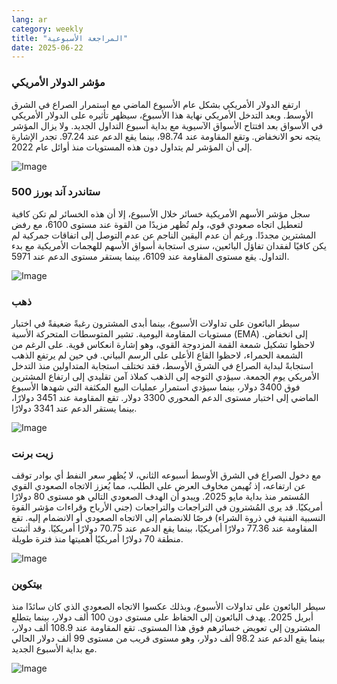 ```yaml
---
lang: ar
category: weekly
title: "المراجعة الأسبوعية"
date: 2025-06-22
---
```


### مؤشر الدولار الأمريكي

ارتفع الدولار الأمريكي بشكل عام الأسبوع الماضي مع استمرار الصراع في الشرق الأوسط. وبعد التدخل الأمريكي نهاية هذا الأسبوع، سيظهر تأثيره على الدولار الأمريكي في الأسواق بعد افتتاح الأسواق الآسيوية مع بداية أسبوع التداول الجديد. ولا يزال المؤشر يتجه نحو الانخفاض. وتقع المقاومة عند 98.74، بينما يقع الدعم عند 97.24. تجدر الإشارة إلى أن المؤشر لم يتداول دون هذه المستويات منذ أوائل عام 2022.

![Image](https://markleighedu.github.io/img/Jun-2025/22-Jun-2025/usdindex.jpg)

### ستاندرد آند بورز 500

سجل مؤشر الأسهم الأمريكية خسائر خلال الأسبوع، إلا أن هذه الخسائر لم تكن كافية لتعطيل اتجاه صعودي قوي، ولم تُظهر مزيدًا من القوة عند مستوى 6100، مع رفض المشترين مجددًا. ورغم أن عدم اليقين الناجم عن عدم التوصل إلى اتفاقات جمركية لم يكن كافيًا لفقدان تفاؤل البائعين، سنرى استجابة أسواق الأسهم للهجمات الأمريكية مع بدء التداول. يقع مستوى المقاومة عند 6109، بينما يستقر مستوى الدعم عند 5971.

![Image](https://markleighedu.github.io/img/Jun-2025/22-Jun-2025/sp500.jpg)

### ذهب

سيطر البائعون على تداولات الأسبوع، بينما أبدى المشترون رغبةً ضعيفةً في اختبار مستويات المقاومة اليومية. تشير المتوسطات المتحركة الأسية (EMA) إلى انخفاض. لاحظوا تشكيل شمعة القمة المزدوجة القوي، وهو إشارة انعكاس قوية. على الرغم من الشمعة الحمراء، لاحظوا القاع الأعلى على الرسم البياني. في حين لم يرتفع الذهب استجابةً لبداية الصراع في الشرق الأوسط، فقد تختلف استجابة المتداولين منذ التدخل الأمريكي يوم الجمعة. سيؤدي التوجه إلى الذهب كملاذ آمن تقليدي إلى ارتفاع المشترين فوق 3400 دولار، بينما سيؤدي استمرار عمليات البيع المكثفة التي شهدها الأسبوع الماضي إلى اختبار مستوى الدعم المحوري 3300 دولار. تقع المقاومة عند 3451 دولارًا، بينما يستقر الدعم عند 3341 دولارًا.

![Image](https://markleighedu.github.io/img/Jun-2025/22-Jun-2025/gold.jpg)

### زيت برنت

مع دخول الصراع في الشرق الأوسط أسبوعه الثاني، لا يُظهر سعر النفط أي بوادر توقف عن ارتفاعه، إذ تُهيمن مخاوف العرض على الطلب، مما يُعزز الاتجاه الصعودي القوي المُستمر منذ بداية مايو 2025. ويبدو أن الهدف الصعودي التالي هو مستوى 80 دولارًا أمريكيًا. قد يرى المُشترون في التراجعات والتراجعات (جني الأرباح وقراءات مؤشر القوة النسبية الفنية في ذروة الشراء) فرصًا للانضمام إلى الاتجاه الصعودي أو الانضمام إليه. تقع المقاومة عند 77.36 دولارًا أمريكيًا، بينما يقع الدعم عند 70.75 دولارًا أمريكيًا. وقد أثبتت منطقة 70 دولارًا أمريكيًا أهميتها منذ فترة طويلة.

![Image](https://markleighedu.github.io/img/Jun-2025/22-Jun-2025/brentoil.jpg)

### بيتكوين

سيطر البائعون على تداولات الأسبوع، وبذلك عكسوا الاتجاه الصعودي الذي كان سائدًا منذ أبريل 2025. يهدف البائعون إلى الحفاظ على مستوى دون 100 ألف دولار، بينما يتطلع المشترون إلى تعويض خسائرهم فوق هذا المستوى. تقع المقاومة عند 108.9 ألف دولار، بينما يقع الدعم عند 98.2 ألف دولار، وهو مستوى قريب من مستوى 99 ألف دولار الحالي مع بداية الأسبوع الجديد.

![Image](https://markleighedu.github.io/img/Jun-2025/22-Jun-2025/bitcoin.jpg)

